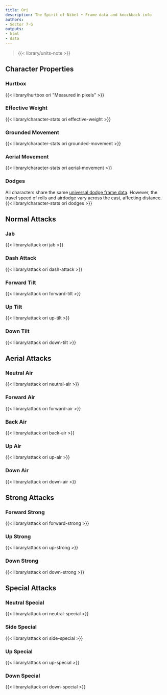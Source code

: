 ```yaml
---
title: Ori
description: The Spirit of Nibel • Frame data and knockback info
authors:
- Sector 7-G
outputs:
- html
- data
---
```


> {{< library/units-note >}}

## Character Properties
### Hurtbox
{{< library/hurtbox ori "Measured in pixels" >}}
### Effective Weight
{{< library/character-stats ori effective-weight >}}
### Grounded Movement
{{< library/character-stats ori grounded-movement >}}
### Aerial Movement
{{< library/character-stats ori aerial-movement >}}
### Dodges
All characters share the same [universal dodge frame data](/library/glossary#dodges). However, the travel speed of rolls and airdodge vary across the cast, affecting distance.
{{< library/character-stats ori dodges >}}

## Normal Attacks
### Jab
{{< library/attack ori jab >}}
### Dash Attack
{{< library/attack ori dash-attack >}}
### Forward Tilt
{{< library/attack ori forward-tilt >}}
### Up Tilt
{{< library/attack ori up-tilt >}}
### Down Tilt
{{< library/attack ori down-tilt >}}

## Aerial Attacks
### Neutral Air
{{< library/attack ori neutral-air >}}
### Forward Air
{{< library/attack ori forward-air >}}
### Back Air
{{< library/attack ori back-air >}}
### Up Air
{{< library/attack ori up-air >}}
### Down Air
{{< library/attack ori down-air >}}

## Strong Attacks
### Forward Strong
{{< library/attack ori forward-strong >}}
### Up Strong
{{< library/attack ori up-strong >}}
### Down Strong
{{< library/attack ori down-strong >}}

## Special Attacks
### Neutral Special
{{< library/attack ori neutral-special >}}
### Side Special
{{< library/attack ori side-special >}}
### Up Special
{{< library/attack ori up-special >}}
### Down Special
{{< library/attack ori down-special >}}
